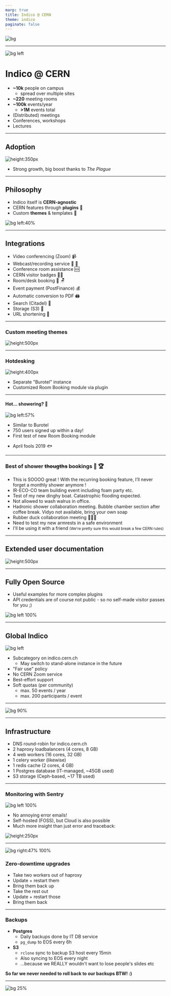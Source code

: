 ```yaml
---
marp: true
title: Indico @ CERN
theme: indico
paginate: false
---
```


<!-- _backgroundColor: #449288 -->

![bg](assets/splash.png)

---

![bg left](assets/cern/cern-aerial.png)

<!-- _footer: Adrian Mönnich • Indico Workshop 3.5 • March 2023 -->

# Indico @ CERN

- **~10k** people on campus
  - spread over multiple sites
- **~220** meeting rooms
- **~100k** events/year
  - **>1M** events total
- (Distributed) meetings
- Conferences, workshops
- Lectures

---

<style scoped>
  img {
    display: block;
    margin: 0 auto;
  }
</style>

## Adoption

![height:350px](assets/cern/indico-stats.png)

- Strong growth, big boost thanks to *The Plague*

---

## Philosophy

 - Indico itself is **CERN-agnostic**
 - CERN features through **plugins** 🧩
 - Custom **themes** & templates 🎨

![bg left:40%](assets/cern/cogs.jpg)

---

## Integrations

- Video conferencing (Zoom) 📹
- Webcast/recording service 📡 🎥
- Conference room assistance 🆘
- CERN visitor badges 👮‍♂️
- Room/desk booking 🏢 🪑
- Event payment (PostFinance) 💰
- Automatic conversion to PDF 🖨
- Search (Citadel) 🔎
- Storage (S3) 💾
- URL shortening 🔗

---

<style scoped>
  img {
    display: block;
    margin: 0 auto;
  }
</style>

### Custom meeting themes

![height:500px](assets/cern/meeting-theme.png)

---

<style scoped>
  img {
    display: block;
    margin: 0 auto;
  }
</style>

### Hotdesking

![height:400px](assets/cern/burotel.png)

- Separate "Burotel" instance
- Customized Room Booking module via plugin

---

#### Hot... showering? 🚿

![bg left:57%](assets/cern/showers.png)

- Similar to Burotel
- 750 users signed up within a day!
- First test of new Room Booking module
* April fools 2019 🐟

---

### Best of shower ~~thougths~~ bookings 🚿 🏆

- This is SOOOO great ! With the recurring booking feature, I’ll never forget a monthly shower anymore !
- IR-ECO-CO team building event including foam party etc.
- Test of my new dinghy boat. Catastrophic flooding expected.
- Not allowed to wash walrus in office.
- Hadronic shower collaboration meeting. Bubble chamber section after coffee break. Vidyo not available, bring your own soap
- Rubber duck collaboration meeting 🦆🦆🦆
- Need to test my new armrests in a safe environment
- I'll be using it with a friend <small>(We're pretty sure this would break a few CERN rules)</small>

<!-- _footer: Source: https://indico.cern.ch/news/40-cern-showers & https://indico.cern.ch/news/41-april-fools-day -->

---

## Extended user documentation

![height:500px](assets/cern/user-docs-cern.png)

---

## Fully Open Source

- Useful examples for more complex plugins
- API credentials are of course not public - so no self-made visitor passes for you ;)

![bg left 100%](assets/cern/github-plugins-cern.png)

---

<style scoped>
  section {
    padding-left: 20px;
  }
</style>

## Global Indico

![bg left](assets/cern/global-indico.png)

- Subcategory on indico.cern.ch
  - May switch to stand-alone instance in the future
- "Fair use" policy
- No CERN Zoom service
- Best-effort support
- Soft quotas (per community)
  - max. 50 events / year
  - max. 200 participants / event

---

![bg 90%](assets/cern/global-indico-stats.png)

---

## Infrastructure

- DNS round-robin for indico.cern.ch
- 2 haproxy loadbalancers (4 cores, 8 GB)
- 4 web workers (16 cores, 32 GB)
- 1 celery worker (likewise)
- 1 redis cache (2 cores, 4 GB)
- 1 Postgres database (IT-managed, ~45GB used)
- S3 storage (Ceph-based, ~17 TB used)

---

<style scoped>
  section {
    padding-left: 20px;
  }
</style>

### Monitoring with Sentry

![bg left 100%](assets/cern/sentry.png)

- No annoying error emails!
- Self-hosted (FOSS), but Cloud is also possible
- Much more insight than just error and traceback:

![height:250px](assets/cern/sentry-details.png)

---

<style scoped>
  section {
    padding-right: 15px;
  }
</style>

![bg right:47% 100%](assets/cern/haproxy-cli.png)

### Zero-downtime upgrades

- Take two workers out of haproxy
- Update + restart them
- Bring them back up
- Take the rest out
- Update + restart those
- Bring them back

---

<style scoped>
  ul + p {
    margin-top: 0.5rem;
  }
</style>

### Backups

- **Postgres**
  - Daily backups done by IT DB service
  - `pg_dump` to EOS every 6h 
- **S3**
  - `rclone` sync to backup S3 host every 15min
  - Also syncing to EOS every night
  - ...because we REALLY wouldn't want to lose people's slides etc

**So far we never needed to roll back to our backups BTW! :)**

---

<!-- _backgroundColor: #021e2b -->

![bg 25%](assets/indico-logo-mono.png)
